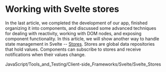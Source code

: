 # Working with Svelte stores

In the last article, we completed the development of our app, finished organizing it into components, and discussed some advanced techniques for dealing with reactivity, working with DOM nodes, and exposing component functionality. In this article, we will show another way to handle state management in Svelte -- [Stores](). Stores are global data repositories that hold values. Components can subscribe to stores and receive notifications when their values change.










JavaScript/Tools_and_Testing/Client-side_Frameworks/Svelte/Svelte_Stores